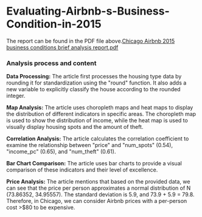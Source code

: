 # Evaluating-Airbnb-s-Business-Condition-in-2015

The report can be found in the PDF file above.[Chicago Airbnb 2015 business conditions brief analysis report.pdf](https://github.com/ZominWang/Evaluating-Airbnb-s-Business-Condition-in-2015/blob/main/Chicago%20Airbnb%202015%20business%20conditions%20brief%20analysis%20report.pdf)


### Analysis process and content

**Data Processing:** The article first processes the housing type data by rounding it for standardization using the "round" function. It also adds a new variable to explicitly classify the house according to the rounded integer.

**Map Analysis:** The article uses choropleth maps and heat maps to display the distribution of different indicators in specific areas. The choropleth map is used to show the distribution of income, while the heat map is used to visually display housing spots and the amount of theft.

**Correlation Analysis:** The article calculates the correlation coefficient to examine the relationship between "price" and "num_spots" (0.54), "income_pc" (0.65), and "num_theft" (0.61).

**Bar Chart Comparison:** The article uses bar charts to provide a visual comparison of these indicators and their level of excellence.

**Price Analysis:** The article mentions that based on the provided data, we can see that the price per person approximates a normal distribution of N (73.86352, 34.95557). The standard deviation is 5.9, and 73.9 + 5.9 = 79.8. Therefore, in Chicago, we can consider Airbnb prices with a per-person cost >$80 to be expensive.
